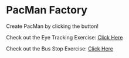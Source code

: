 # PacMan Factory

Create PacMan by clicking the button! 

Check out the Eye Tracking Exercise: <a href="https://trevorseeley.github.io/Eye_Tracking"> Click Here </a>

Check out the Bus Stop Exercise: <a href="https://trevorseeley.github.io/Bus_Stop_Tracker"> Click Here </a>
